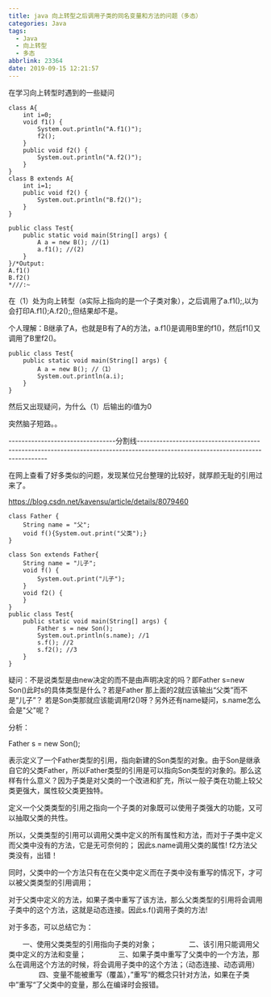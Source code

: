 ```yaml
---
title: java 向上转型之后调用子类的同名变量和方法的问题（多态）
categories: Java
tags:
  - Java
  - 向上转型
  - 多态
abbrlink: 23364
date: 2019-09-15 12:21:57
---
```


在学习向上转型时遇到的一些疑问
<!--more-->

```
class A{
	int i=0;
	void f1() {
		System.out.println("A.f1()");
		f2();
	}
	public void f2() {
		System.out.println("A.f2()");
	}
}
class B extends A{
	int i=1;
	public void f2() {
		System.out.println("B.f2()");
	}
}
```

```
public class Test{
	public static void main(String[] args) {
		A a = new B(); //(1)
		a.f1(); //(2)
	}
}/*Output:
A.f1()
B.f2()
*///:~
```

在（1）处为向上转型（a实际上指向的是一个子类对象），之后调用了a.f1();,以为会打印A.f1();A.f2();,但结果却不是。

个人理解：B继承了A，也就是B有了A的方法，a.f1()是调用B里的f1()，然后f1()又调用了B里f2()。

```
public class Test{
	public static void main(String[] args) {
		A a = new B(); //（1）
		System.out.println(a.i);
	}
}
```

然后又出现疑问，为什么（1）后输出的i值为0

突然脑子短路。。


---------------------------------分割线-------------------------------------------------------------------------------------------------------------------------------- 


在网上查看了好多类似的问题，发现某位兄台整理的比较好，就厚颜无耻的引用过来了。

https://blog.csdn.net/kavensu/article/details/8079460

```
class Father {
	String name = "父";
	void f(){System.out.print("父类");}
}

class Son extends Father{
	String name = "儿子";
	void f() {
		System.out.print("儿子");
	}
	void f2() {
	}
}
public class Test{
	public static void main(String[] args) {
		Father s = new Son();
		System.out.println(s.name); //1
		s.f(); //2
		s.f2();	//3
	}
}
```

疑问：不是说类型是由new决定的而不是由声明决定的吗？即Father s=new Son()此时s的具体类型是什么？若是Father 那上面的2就应该输出“父类”而不是“儿子”？
若是Son类那就应该能调用f2()呀？另外还有name疑问，s.name怎么会是"父"呢？

分析：

Father s = new Son();

表示定义了一个Father类型的引用，指向新建的Son类型的对象。由于Son是继承自它的父类Father，所以Father类型的引用是可以指向Son类型的对象的。那么这样有什么意义？因为子类是对父类的一个改进和扩充，所以一般子类在功能上较父类更强大，属性较父类更独特。

定义一个父类类型的引用之指向一个子类的对象既可以使用子类强大的功能，又可以抽取父类的共性。

所以，父类类型的引用可以调用父类中定义的所有属性和方法，而对于子类中定义而父类中没有的方法，它是无可奈何的； 因此s.name调用父类的属性! f2方法父类没有，出错！

同时，父类中的一个方法只有在在父类中定义而在子类中没有重写的情况下，才可以被父类类型的引用调用；

对于父类中定义的方法，如果子类中重写了该方法，那么父类类型的引用将会调用子类中的这个方法，这就是动态连接。因此s.f()调用子类的方法!

对于多态，可以总结它为：

　　一、使用父类类型的引用指向子类的对象；
　　
　　二、该引用只能调用父类中定义的方法和变量；
　　
　　三、如果子类中重写了父类中的一个方法，那么在调用这个方法的时候，将会调用子类中的这个方法；（动态连接、动态调用）
　　
　　四、变量不能被重写（覆盖），”重写“的概念只针对方法，如果在子类中”重写“了父类中的变量，那么在编译时会报错。

